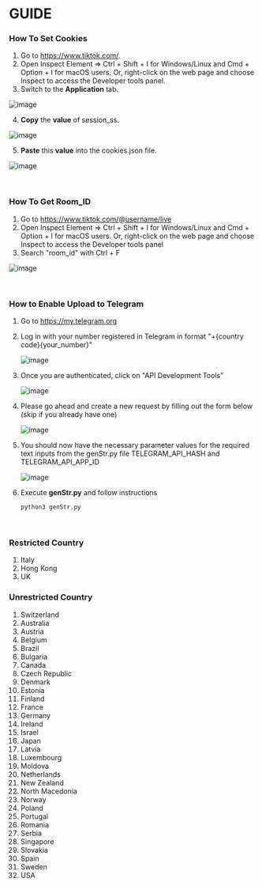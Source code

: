 # GUIDE

### How To Set Cookies
1) Go to https://www.tiktok.com/.
2) Open Inspect Element => Ctrl + Shift + I for Windows/Linux and Cmd + Option + I for macOS users. Or, right-click on the web page and choose Inspect to access the Developer tools panel.
3) Switch to the **Application** tab.

![image](https://github.com/user-attachments/assets/7a7cb64b-41fe-49ed-9d85-bc00d451b9ef)

4) **Copy** the **value** of session_ss.

![image](https://github.com/user-attachments/assets/dccd9b11-6efc-4cb9-8003-599a4fcc8957)

5) **Paste** this **value** into the cookies.json file.

![image](https://github.com/user-attachments/assets/5cd23e80-bfb0-45d4-9141-601807dc027b)

<br />

### How To Get Room_ID
1) Go to https://www.tiktok.com/@username/live
2) Open Inspect Element => Ctrl + Shift + I for Windows/Linux and Cmd + Option + I for macOS users. Or, right-click on the web page and choose Inspect to access the Developer tools panel
3) Search "room_id" with Ctrl + F

![image](https://user-images.githubusercontent.com/31160531/202849647-922d75d6-570c-43fe-a4b3-fcb795d39f92.png)

<br />

### How to Enable Upload to Telegram
1) Go to https://my.telegram.org
2) Log in with your number registered in Telegram in  format "+{country code}{your_number}"

   ![image](https://github.com/user-attachments/assets/f591b9d2-4189-4bfe-9180-f4484625eea2)

3) Once you are authenticated, click on "API Development Tools"

   ![image](https://github.com/user-attachments/assets/89900d60-851e-4c6c-a20a-892dd99f7e24)

4) Please go ahead and create a new request by filling out the form below (skip if you already have one)

   ![image](https://github.com/user-attachments/assets/3e61e39d-81d9-4c93-ae26-c6bccf6a509c)

5) You should now have the necessary parameter values ​​for the required text inputs from the genStr.py file TELEGRAM_API_HASH and TELEGRAM_API_APP_ID

   ![image](https://github.com/user-attachments/assets/b0a7fe9a-cb9b-413f-a5bf-2434146c63b3)

6) Execute **genStr.py** and follow instructions
   ```bash
   python3 genStr.py
   ```

<br />

### Restricted Country
1) Italy
2) Hong Kong
3) UK


### Unrestricted Country
1) Switzerland
2) Australia
3) Austria
4) Belgium
5) Brazil
6) Bulgaria
7) Canada
8) Czech Republic
9) Denmark
10) Estonia
11) Finland
12) France
13) Germany
14) Ireland
15) Israel
16) Japan
17) Latvia
18) Luxembourg
19) Moldova
20) Netherlands
21) New Zealand
22) North Macedonia
23) Norway
24) Poland
25) Portugal
26) Romania
27) Serbia
28) Singapore
29) Slovakia
30) Spain
31) Sweden
32) USA
